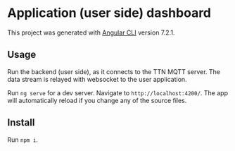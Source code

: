 # Application (user side) dashboard

This project was generated with [Angular CLI](https://github.com/angular/angular-cli) version 7.2.1.

## Usage

Run the backend (user side), as it connects to the TTN MQTT server. The data stream is relayed with websocket to the user application.

Run `ng serve` for a dev server. Navigate to `http://localhost:4200/`. The app will automatically reload if you change any of the source files.

## Install 

Run `npm i`.







